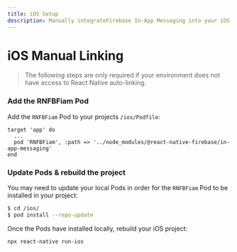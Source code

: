 ```yaml
---
title: iOS Setup
description: Manually integrateFirebase In-App Messaging into your iOS application.
---
```


# iOS Manual Linking

> The following steps are only required if your environment does not have access to React Native
> auto-linking.

### Add the RNFBFiam Pod

Add the `RNFBFiam` Pod to your projects `/ios/Podfile`:

```ruby{3}
target 'app' do
  ...
  pod 'RNFBFiam', :path => '../node_modules/@react-native-firebase/in-app-messaging'
end
```

### Update Pods & rebuild the project

You may need to update your local Pods in order for the `RNFBFiam` Pod to be installed in your project:

```bash
$ cd /ios/
$ pod install --repo-update
```

Once the Pods have installed locally, rebuild your iOS project:

```bash
npx react-native run-ios
```
